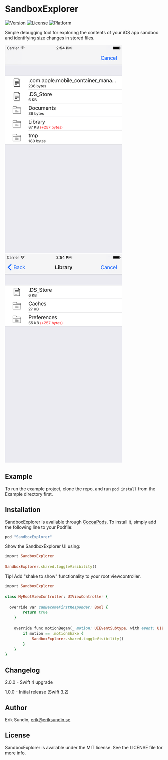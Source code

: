 # SandboxExplorer

[![Version](https://img.shields.io/cocoapods/v/SandboxExplorer.svg?style=flat)](http://cocoapods.org/pods/SandboxExplorer)
[![License](https://img.shields.io/cocoapods/l/SandboxExplorer.svg?style=flat)](http://cocoapods.org/pods/SandboxExplorer)
[![Platform](https://img.shields.io/cocoapods/p/SandboxExplorer.svg?style=flat)](http://cocoapods.org/pods/SandboxExplorer)

Simple debugging tool for exploring the contents of your iOS app sandbox and identifying size changes in stored files.

![Screenshot 1](ss1.png?raw=true "Screenshot1")
![Screenshot 2](ss2.png?raw=true "Screenshot2")

## Example

To run the example project, clone the repo, and run `pod install` from the Example directory first.

## Installation

SandboxExplorer is available through [CocoaPods](http://cocoapods.org). To install
it, simply add the following line to your Podfile:

```ruby
pod "SandboxExplorer"
```

Show the SandboxExplorer UI using:
```ruby
import SandboxExplorer

SandboxExplorer.shared.toggleVisibility()
```

Tip! Add "shake to show" functionality to your root viewcontroller.
```ruby
import SandboxExplorer

class MyRootViewController: UIViewController {

  override var canBecomeFirstResponder: Bool {
        return true
    }

    override func motionBegan(_ motion: UIEventSubtype, with event: UIEvent?) {
        if motion == .motionShake {
            SandboxExplorer.shared.toggleVisibility()
        }
    }
}
```

## Changelog

2.0.0 - Swift 4 upgrade

1.0.0 - Initial release (Swift 3.2)


## Author

Erik Sundin, erik@eriksundin.se

## License

SandboxExplorer is available under the MIT license. See the LICENSE file for more info.
